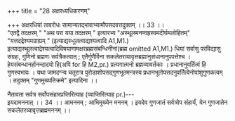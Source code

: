 +++
title = "28 अक्षरध्यधिकरणम्"

+++
अक्षरधियां त्ववरोधः सामान्यतद्भावाभ्यामौपसदवत्तदुक्तम् ।। 33 ।।   
"एतद्वै तदक्षरम् " "अथ परा यया तदक्षरम् " इत्यारभ्य "अस्थूलमनण्वह्रस्वमदीर्घमलोहितम्" "यत्तदद्रेश्यमग्राह्यम् " (इत्याद्यस्धूलत्वाद्यश्यत्वादि A1,M1.) इत्याद्यस्थूलत्वाद्रेश्यत्वादिविषयाणामक्षरब्रह्मसंबन्धिनीनां(ब्रह्म omitted A1,M1.) धियां सर्वासु परविद्यासु संग्रहः, गुणिनो ब्रह्मणः सर्वत्रैकत्वात् ; एतैर्गुणैर्विना सकलेतरव्यावृत्तब्रह्मानुसंधानानुपपत्तेश्च । हेयसंबन्धानर्हानन्दादयो हि(अपि for हि M2,pr.) प्रत्यगात्मनो ब्रह्मव्यावर्तकाः । प्रधानानुवर्तित्वं हि गुणस्वभावः । यथा जामदग्न्य चतूरात्र पुरोडाशोपसद्गुणभूतमन्त्रस्य प्रधानभूतोपसदनुवर्तित्वेनोपांशुगुणकत्वम् । तदुक्तम् "गुणमुख्यतिक्रमे" इत्यादिना ।।

नैतावता सर्वत्र सर्वोपसंहारप्रप्तिरित्याह (व्याप्तिरित्याह pr.)---  
इयदामननात् ।। 34 ।। आमननम् ; आभिमुख्येन मननम् । इयदेव गुणजातं सर्वत्रोप संहार्यं, येन गुणजातेन सकलेतरव्यावृत्तब्रह्ममननम् ।।   
